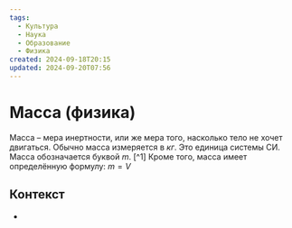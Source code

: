 ```yaml
---
tags:
  - Культура
  - Наука
  - Образование
  - Физика
created: 2024-09-18T20:15
updated: 2024-09-20T07:56
---
```

# Масса (физика)

Масса – мера инертности, или же мера того, насколько тело не хочет двигаться.
Обычно масса измеряется в *кг*. Это единица системы СИ.
Масса обозначается буквой $m$. [^1]
Кроме того, масса имеет определённую формулу:
$m = V$

## Контекст
- 

